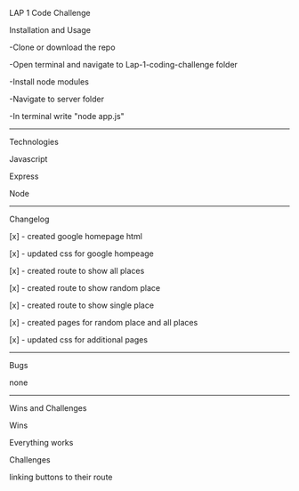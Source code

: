 LAP 1 Code Challenge 


Installation and Usage

-Clone or download the repo

-Open terminal and navigate to Lap-1-coding-challenge folder 

-Install node modules

-Navigate to server folder 

-In terminal write "node app.js"

-------------------------------------------------------




Technologies

Javascript

Express

Node


-------------------------------------------------------


Changelog 


[x] - created google homepage html

[x] - updated css for google hompeage

[x] - created route to show all places

[x] - created route to show random place

[x] - created route to show single place

[x] - created pages for random place and all places

[x] - updated css for additional pages



-------------------------------------------------------


Bugs 

none


-------------------------------------------------------



Wins and Challenges 


Wins

Everything works


Challenges

linking buttons to their route
